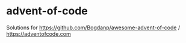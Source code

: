# advent-of-code
Solutions for https://github.com/Bogdanp/awesome-advent-of-code / https://adventofcode.com
